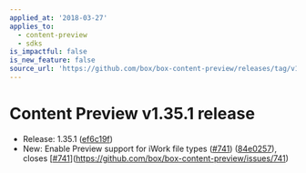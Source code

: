 ```yaml
---
applied_at: '2018-03-27'
applies_to:
  - content-preview
  - sdks
is_impactful: false
is_new_feature: false
source_url: 'https://github.com/box/box-content-preview/releases/tag/v1.35.1'
---
```


# Content Preview v1.35.1 release


* Release: 1.35.1 ([ef6c19f](https://github.com/box/box-content-preview/commit[ef6c19f](https://github.com/box/box-content-preview/commit/ef6c19f)))
* New: Enable Preview support for iWork file types ([#741](https://github.com/box/box-content-preview/pull/741)) ([84e0257](https://github.com/box/box-content-preview/commit[84e0257](https://github.com/box/box-content-preview/commit/84e0257))), closes [[#741](https://github.com/box/box-content-preview/pull/741)](https://github.com/box/box-content-preview/issues/741)



